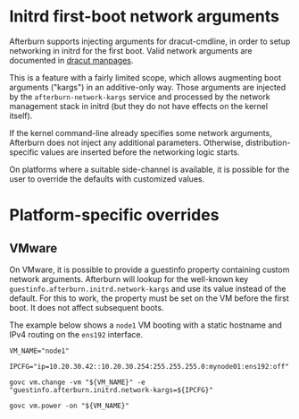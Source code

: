 # Initrd first-boot network arguments

Afterburn supports injecting arguments for dracut-cmdline, in order to setup networking in initrd for the first boot.
Valid network arguments are documented in [dracut manpages](https://www.man7.org/linux/man-pages/man7/dracut.cmdline.7.html).

This is a feature with a fairly limited scope, which allows augmenting boot arguments ("kargs") in an additive-only way.
Those arguments are injected by the `afterburn-network-kargs` service and processed by the network management stack in initrd (but they do not have effects on the kernel itself).

If the kernel command-line already specifies some network arguments, Afterburn does not inject any additional parameters.
Otherwise, distribution-specific values are inserted before the networking logic starts.

On platforms where a suitable side-channel is available, it is possible for the user to override the defaults with customized values.

# Platform-specific overrides

## VMware

On VMware, it is possible to provide a guestinfo property containing custom network arguments.
Afterburn will lookup for the well-known key `guestinfo.afterburn.initrd.network-kargs` and use its value instead of the default.
For this to work, the property must be set on the VM before the first boot. It does not affect subsequent boots.

The example below shows a `node1` VM booting with a static hostname and IPv4 routing on the `ens192` interface.

```
VM_NAME="node1"

IPCFG="ip=10.20.30.42::10.20.30.254:255.255.255.0:mynode01:ens192:off"

govc vm.change -vm "${VM_NAME}" -e "guestinfo.afterburn.initrd.network-kargs=${IPCFG}"

govc vm.power -on "${VM_NAME}"
```
